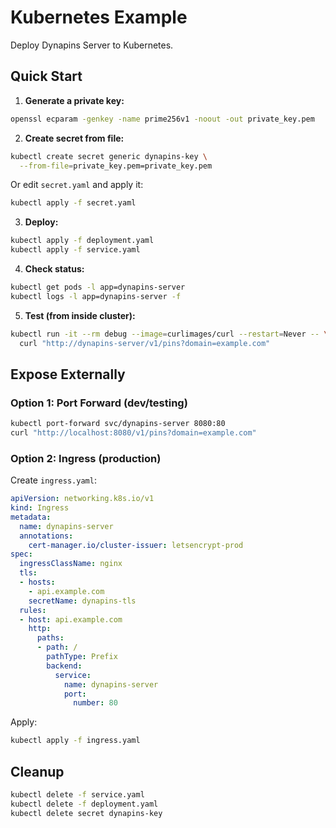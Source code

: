 # Kubernetes Example

Deploy Dynapins Server to Kubernetes.

## Quick Start

1. **Generate a private key:**

```bash
openssl ecparam -genkey -name prime256v1 -noout -out private_key.pem
```

2. **Create secret from file:**

```bash
kubectl create secret generic dynapins-key \
  --from-file=private_key.pem=private_key.pem
```

Or edit `secret.yaml` and apply it:

```bash
kubectl apply -f secret.yaml
```

3. **Deploy:**

```bash
kubectl apply -f deployment.yaml
kubectl apply -f service.yaml
```

4. **Check status:**

```bash
kubectl get pods -l app=dynapins-server
kubectl logs -l app=dynapins-server -f
```

5. **Test (from inside cluster):**

```bash
kubectl run -it --rm debug --image=curlimages/curl --restart=Never -- \
  curl "http://dynapins-server/v1/pins?domain=example.com"
```

## Expose Externally

### Option 1: Port Forward (dev/testing)

```bash
kubectl port-forward svc/dynapins-server 8080:80
curl "http://localhost:8080/v1/pins?domain=example.com"
```

### Option 2: Ingress (production)

Create `ingress.yaml`:

```yaml
apiVersion: networking.k8s.io/v1
kind: Ingress
metadata:
  name: dynapins-server
  annotations:
    cert-manager.io/cluster-issuer: letsencrypt-prod
spec:
  ingressClassName: nginx
  tls:
  - hosts:
    - api.example.com
    secretName: dynapins-tls
  rules:
  - host: api.example.com
    http:
      paths:
      - path: /
        pathType: Prefix
        backend:
          service:
            name: dynapins-server
            port:
              number: 80
```

Apply:

```bash
kubectl apply -f ingress.yaml
```

## Cleanup

```bash
kubectl delete -f service.yaml
kubectl delete -f deployment.yaml
kubectl delete secret dynapins-key
```


